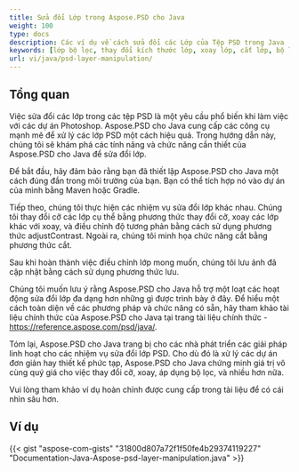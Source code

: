 ```yaml
---
title: Sửa đổi Lớp trong Aspose.PSD cho Java
weight: 100
type: docs
description: Các ví dụ về cách sửa đổi các Lớp của Tệp PSD trong Java
keywords: [lớp bộ lọc, thay đổi kích thước lớp, xoay lớp, cắt lớp, bộ lọc psd, sửa đổi lớp, cập nhật lớp, psd api, java, mẫu mã code]
url: vi/java/psd-layer-manipulation/
---
```


## **Tổng quan**

Việc sửa đổi các lớp trong các tệp PSD là một yêu cầu phổ biến khi làm việc với các dự án Photoshop. Aspose.PSD cho Java cung cấp các công cụ mạnh mẽ để xử lý các lớp PSD một cách hiệu quả. Trong hướng dẫn này, chúng tôi sẽ khám phá các tính năng và chức năng cần thiết của Aspose.PSD cho Java để sửa đổi lớp.

Để bắt đầu, hãy đảm bảo rằng bạn đã thiết lập Aspose.PSD cho Java một cách đúng đắn trong môi trường của bạn. Bạn có thể tích hợp nó vào dự án của mình bằng Maven hoặc Gradle.

Tiếp theo, chúng tôi thực hiện các nhiệm vụ sửa đổi lớp khác nhau. Chúng tôi thay đổi cỡ các lớp cụ thể bằng phương thức thay đổi cỡ, xoay các lớp khác với xoay, và điều chỉnh độ tương phản bằng cách sử dụng phương thức adjustContrast. Ngoài ra, chúng tôi minh họa chức năng cắt bằng phương thức cắt.

Sau khi hoàn thành việc điều chỉnh lớp mong muốn, chúng tôi lưu ảnh đã cập nhật bằng cách sử dụng phương thức lưu.

Chúng tôi muốn lưu ý rằng Aspose.PSD cho Java hỗ trợ một loạt các hoạt động sửa đổi lớp đa dạng hơn những gì được trình bày ở đây. Để hiểu một cách toàn diện về các phương pháp và chức năng có sẵn, hãy tham khảo tài liệu chính thức của Aspose.PSD cho Java tại trang tài liệu chính thức - https://reference.aspose.com/psd/java/.

Tóm lại, Aspose.PSD cho Java trang bị cho các nhà phát triển các giải pháp linh hoạt cho các nhiệm vụ sửa đổi lớp PSD. Cho dù đó là xử lý các dự án đơn giản hay thiết kế phức tạp, Aspose.PSD cho Java chứng minh giá trị vô cùng quý giá cho việc thay đổi cỡ, xoay, áp dụng bộ lọc, và nhiều hơn nữa.

Vui lòng tham khảo ví dụ hoàn chỉnh được cung cấp trong tài liệu để có cái nhìn sâu hơn.

## **Ví dụ**
{{< gist "aspose-com-gists" "31800d807a72f1f50fe4b29374119227" "Documentation-Java-Aspose-psd-layer-manipulation.java" >}}
